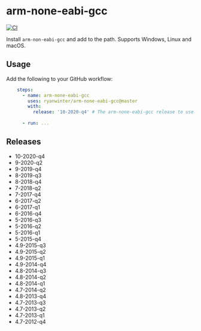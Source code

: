 # arm-none-eabi-gcc

[![CI](https://github.com/ryanwinter/arm-none-eabi-gcc/workflows/CI/badge.svg)](https://github.com/ryanwinter/arm-none-eabi-gcc/actions)

Install `arm-non-eabi-gcc` and add to the path. Supports Windows, Linux and macOS.

## Usage

Add the following to your GitHub workflow:

```yaml
    steps:
      - name: arm-none-eabi-gcc
        uses: ryanwinter/arm-none-eabi-gcc@master
        with:
          release: '10-2020-q4' # The arm-none-eabi-gcc release to use.
      
      - run: ...
```

## Releases

* 10-2020-q4
* 9-2020-q2
* 9-2019-q4
* 8-2019-q3
* 8-2018-q4
* 7-2018-q2
* 7-2017-q4
* 6-2017-q2
* 6-2017-q1
* 6-2016-q4
* 5-2016-q3
* 5-2016-q2
* 5-2016-q1
* 5-2015-q4
* 4.9-2015-q3
* 4.9-2015-q2
* 4.9-2015-q1
* 4.9-2014-q4
* 4.8-2014-q3
* 4.8-2014-q2
* 4.8-2014-q1
* 4.7-2014-q2
* 4.8-2013-q4
* 4.7-2013-q3
* 4.7-2013-q2
* 4.7-2013-q1
* 4.7-2012-q4
